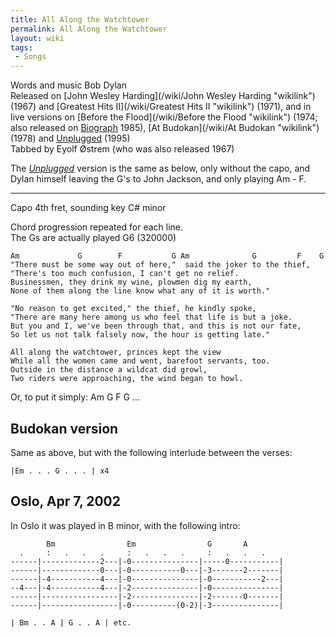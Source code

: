 ```yaml
---
title: All Along the Watchtower
permalink: All Along the Watchtower
layout: wiki
tags:
 - Songs
---
```


Words and music Bob Dylan  
Released on [John Wesley Harding](/wiki/John Wesley Harding "wikilink") (1967)
and [Greatest Hits II](/wiki/Greatest Hits II "wikilink") (1971), and in live
versions on [Before the Flood](/wiki/Before the Flood "wikilink") (1974; also
released on [Biograph](/wiki/Biograph "wikilink") 1985), [At
Budokan](/wiki/At Budokan "wikilink") (1978) and
[Unplugged](/wiki/Unplugged "wikilink") (1995)  
Tabbed by Eyolf Østrem (who was also released 1967)

The *[Unplugged](/wiki/Unplugged "wikilink")* version is the same as below,
only without the capo, and Dylan himself leaving the G's to John
Jackson, and only playing Am - F.

* * * * *

Capo 4th fret, sounding key C\# minor

Chord progression repeated for each line.  
The Gs are actually played G6 (320000)

    Am             G        F           G Am              G         F    G
    "There must be some way out of here,"  said the joker to the thief,
    "There's too much confusion, I can't get no relief.
    Businessmen, they drink my wine, plowmen dig my earth,
    None of them along the line know what any of it is worth."

    "No reason to get excited," the thief, he kindly spoke,
    "There are many here among us who feel that life is but a joke.
    But you and I, we've been through that, and this is not our fate,
    So let us not talk falsely now, the hour is getting late."

    All along the watchtower, princes kept the view
    While all the women came and went, barefoot servants, too.
    Outside in the distance a wildcat did growl,
    Two riders were approaching, the wind began to howl.

Or, to put it simply: Am G F G ...

<h2 class="songversion">
Budokan version

</h2>
Same as above, but with the following interlude between the verses:

    |Em . . . G . . . | x4

<h2 class="songversion">
Oslo, Apr 7, 2002

</h2>
In Oslo it was played in B minor, with the following intro:

            Bm                Em                G       A
      .     :   .   .   .     :   .   .   .     :   .   .   .
    ------|-------------2---|-0---------------|-----0-----------|
    ------|-------------0---|-0-----------0---|-3-------2-------|
    ------|-4-----------4---|-0---------------|-0-----------2---|
    --4---|-4-----------4---|-2---------------|-0---------------|
    ------|-----------------|-2---------------|-2-------0-------|
    ------|-----------------|-0----------(0-2)|-3---------------|

    | Bm . . A | G . . A | etc.
